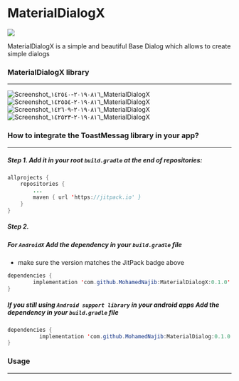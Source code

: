 # MaterialDialogX

[![](https://jitpack.io/v/MohamedNajib/MaterialDialogX.svg)](https://jitpack.io/#MohamedNajib/MaterialDialogX)

MaterialDialogX is a simple and beautiful Base Dialog which allows to create simple dialogs

### MaterialDialogX library
---
![Screenshot_٢٠١٩٠٨١٦-١٤٢٥٤٠_MaterialDialogX](https://user-images.githubusercontent.com/50467719/63167796-a32c5480-c032-11e9-87be-aa2ceb8f9f7e.jpg)
![Screenshot_٢٠١٩٠٨١٦-١٤٢٥٥٤_MaterialDialogX](https://user-images.githubusercontent.com/50467719/63167819-b17a7080-c032-11e9-8214-add1fcc5f512.jpg)
![Screenshot_٢٠١٩٠٨١٦-١٤٢٦٠٩_MaterialDialogX](https://user-images.githubusercontent.com/50467719/63167829-b5a68e00-c032-11e9-8809-9fe87afc86fd.jpg)
![Screenshot_٢٠١٩٠٨١٦-١٤٢٥٢٣_MaterialDialogX](https://user-images.githubusercontent.com/50467719/63167843-bccd9c00-c032-11e9-9204-30eb8d88d079.jpg)


### How to integrate the ToastMessag library in your app?
---

##### Step 1. Add it in your root `build.gradle` at the end of repositories:
```java
allprojects {
	repositories {
		...
		maven { url 'https://jitpack.io' }
	}
}
```
##### Step 2.
##### For `AndroidX` Add the dependency in your `build.gradle` file
  * make sure the version matches the JitPack badge above
```java
dependencies {
        implementation 'com.github.MohamedNajib:MaterialDialogX:0.1.0'
}
```
##### If you still using `Android support library` in your android apps Add the dependency in your `build.gradle` file
```java
dependencies {
	      implementation 'com.github.MohamedNajib:MaterialDialog:0.1.0'
}
```


### Usage
---
